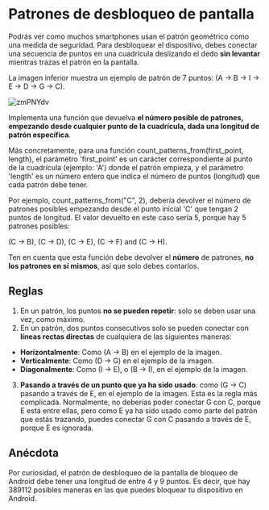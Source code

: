# Patrones de desbloqueo de pantalla

Podrás ver como muchos smartphones usan el patrón geométrico como una medida de seguridad.
Para desbloquear el dispositivo, debes conectar una secuencia de puntos en una cuadrícula deslizando el dedo **sin levantar** mientras trazas el patrón en la pantalla.

La imagen inferior muestra un ejemplo de patrón de 7 puntos: (A -> B -> I -> E -> D -> G -> C).

![zmPNYdv](https://user-images.githubusercontent.com/95478521/148540311-11675ed1-3f77-4489-99e0-539ebb555930.png)

Implementa una función que devuelva **el número posible de patrones, empezando desde cualquier punto de la cuadrícula, dada una longitud de patrón específica**.

Más concretamente, para una función count_patterns_from(first_point, length), el parámetro 'first_point' es un carácter correspondiente al punto de la cuadrícula (ejemplo: 'A') donde el patrón empieza,
y el parámetro 'length' es un número entero que indica el número de puntos (longitud) que cada patrón debe tener.

Por ejemplo, count_patterns_from("C", 2), debería devolver el número de patrones posibles empezando desde el punto inicial 'C' que tengan 2 puntos de longitud. El valor devuelto en este caso sería 5, porque hay 5 patrones posibles:

(C -> B), (C -> D), (C -> E), (C -> F) and (C -> H).

Ten en cuenta que esta función debe devolver el **número** de patrones, **no los patrones en sí mismos**, así que solo debes contarlos.

## Reglas

1. En un patrón, los puntos **no se pueden repetir**: solo se deben usar una vez, como máximo.
2. En un patrón, dos puntos consecutivos solo se pueden conectar con **líneas rectas directas** de cualquiera de las siguientes maneras:
- **Horizontalmente**: Como (A -> B) en el ejemplo de la imagen.
- **Verticalmente**: Como (D -> G) en el ejemplo de la imagen.
- **Diagonalmente**: Como (I -> E), o (B -> I), en el ejemplo de la imagen.
3. **Pasando a través de un punto que ya ha sido usado**: como (G -> C) pasando a través de E, en el ejemplo de la imagen. Esta es la regla más complicada.
Normalmente, no deberías poder conectar G con C, porque E está entre ellas, pero como E ya ha sido usado como parte del patrón que estás trazando, puedes conectar G con C pasando a través de E, porque E es ignorada.

## Anécdota

Por curiosidad, el patrón de desbloqueo de la pantalla de bloqueo de Android debe tener una longitud de entre 4 y 9 puntos. Es decir, que hay 389112 posibles maneras en las que puedes bloquear tu dispositivo en Android.
